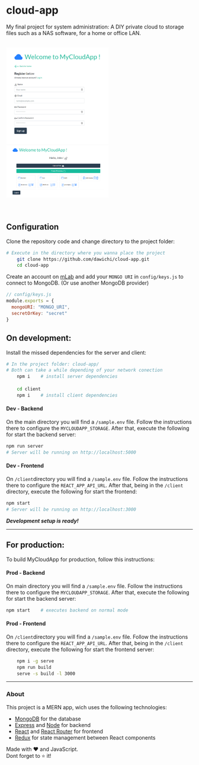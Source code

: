 # cloud-app

My final project for system administration: A DIY private cloud to storage files such as a NAS software, for a home or office LAN.

<br/>
<img src="./sample1.png" alt="app image" width="55%"/>
<img src="./sample2.png" alt="app image" width="55%"/>
<br/><br/><br/>

## Configuration

Clone the repository code and change directory to the project folder:
```bash
# Execute in the directory where you wanna place the project
	git clone https://github.com/dawichi/cloud-app.git
	cd cloud-app
```

Create an account on [mLab](http://mlab.com) and add your `MONGO URI` in `config/keys.js` to connect to MongoDB. (Or use another MongoDB provider)

```javascript
// config/keys.js
module.exports = {
  mongoURI: "MONGO_URI",
  secretOrKey: "secret"
}
```


## On development:

Install the missed dependencies for the server and client:
```bash
# In the project folder: cloud-app/
# Both can take a while depending of your network conection
	npm i    # install server dependencies
	
	cd client
	npm i    # install client dependencies
```


#### Dev - Backend

On the main directory you will find a `/sample.env` file. Follow the instructions there to configure the `MYCLOUDAPP_STORAGE`. After that, execute the following for start the backend server:

```bash
npm run server
# Server will be running on http://localhost:5000
```


#### Dev - Frontend

On `/client`directory you will find a `/sample.env` file. Follow the instructions there to configure the `REACT_APP_API_URL`. After that, being in the `/client` directory, execute the following for start the frontend:

```bash
npm start
# Server will be running on http://localhost:3000
```

***Development setup is ready!***

---


## For production:

To build MyCloudApp for production, follow this instructions:



#### Prod - Backend

On main directory you will find a `/sample.env` file. Follow the instructions there to configure the `MYCLOUDAPP_STORAGE`. After that, execute the following for start the backend server:

```bash
npm start    # executes backend on normal mode
```



#### Prod - Frontend

On `/client`directory you will find a `/sample.env` file. Follow the instructions there to configure the `REACT_APP_API_URL`. After that, being in the `/client` directory, execute the following for start the frontend server:

```bash
	npm i -g serve
	npm run build
	serve -s build -l 3000 
```


---


### About 

This project is a MERN app, wich uses the following technologies:

- [MongoDB](https://www.mongodb.com/) for the database
- [Express](http://expressjs.com/) and [Node](https://nodejs.org/en/) for backend
- [React](https://reactjs.org) and [React Router](https://reacttraining.com/react-router/) for frontend
- [Redux](https://redux.js.org/basics/usagewithreact) for state management between React components



Made with ♥ and JavaScript.  
Dont forget to ⭐ it!
